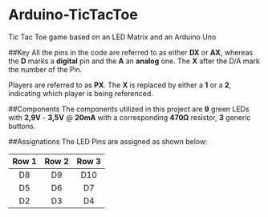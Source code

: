 # Arduino-TicTacToe
Tic Tac Toe game based on an LED Matrix and an Arduino Uno

##Key
All the pins in the code are referred to as either **DX** or **AX**, whereas the **D** marks a **digital** pin and the **A** an **analog** one.
The **X** after the D/A mark the number of the Pin.

Players are referred to as **PX**. The **X** is replaced by either a **1** or a **2**, indicating which player is being referenced.

##Components
The components utilized in this project are **9** green LEDs with **2,9V** - **3,5V** @ **20mA** with a corresponding **470Ω** resistor, **3** generic buttons. 

##Assignations
The LED Pins are assigned as shown below:

| Row 1 | Row 2 | Row 3 |
|:-----:|:-----:|:-----:|
| D8 | D9 | D10 |
| D5 | D6 | D7 |
| D2 | D3 | D4 |
